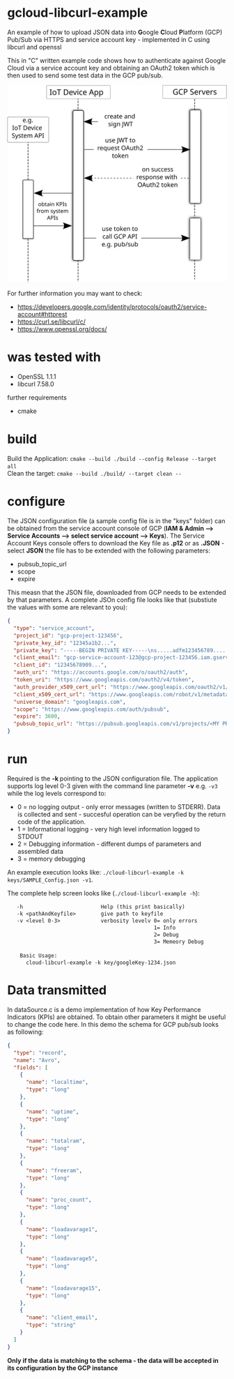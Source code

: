 # gcloud-libcurl-example
An example of how to upload JSON data into **G**oogle **C**loud **P**latform (GCP) Pub/Sub via HTTPS and service account key - implemented in C using libcurl and openssl

This in "C" written example code shows how to authenticate against Google Cloud via a service account key and obtaining an OAuth2 token which is then used to send some test data in the GCP pub/sub.

![GCP authentication and communication flow](doc/GCP-Communication-Flow.svg)

For further information you may want to check:
* https://developers.google.com/identity/protocols/oauth2/service-account#httprest
* https://curl.se/libcurl/c/
* https://www.openssl.org/docs/

# was tested with

* OpenSSL 1.1.1
* libcurl 7.58.0

further requirements

* cmake

# build
Build the Application: ```cmake --build ./build --config Release --target all```  
Clean the target: ```cmake --build ./build/ --target clean --```  

# configure
The JSON configuration file (a sample config file is in the "keys" folder) can be obtained from the service account console of GCP (**IAM & Admin --> Service Accounts  --> select service account --> Keys**).
The Service Account Keys console offers to download the Key file as **.p12** or as **.JSON** - select **JSON** the file has to be extended with the following parameters:

* pubsub_topic_url
* scope
* expire

This measn that the JSON file, downloaded from GCP needs to be extended by that parameters. A complete JSOn config file looks like that (substiute the values with some are relevant to you):

```json
{
  "type": "service_account",
  "project_id": "gcp-project-123456",
  "private_key_id": "12345a1b2...",
  "private_key": "-----BEGIN PRIVATE KEY-----\ns.....adfm123456789......\n-----END PRIVATE KEY-----\n",
  "client_email": "gcp-service-account-123@gcp-project-123456.iam.gserviceaccount.com",
  "client_id": "12345678909...",
  "auth_uri": "https://accounts.google.com/o/oauth2/auth",
  "token_uri": "https://www.googleapis.com/oauth2/v4/token",
  "auth_provider_x509_cert_url": "https://www.googleapis.com/oauth2/v1/certs",
  "client_x509_cert_url": "https://www.googleapis.com/robot/v1/metadata/x509/gcp-service-account-123%40gcp-project-123456.iam.gserviceaccount.com",
  "universe_domain": "googleapis.com",
  "scope": "https://www.googleapis.com/auth/pubsub",
  "expire": 3600,
  "pubsub_topic_url": "https://pubsub.googleapis.com/v1/projects/<MY PROJECT>/topics/<MY TOPIC>:publish"
}

```


# run
Required is the **-k <config file including absolute or relative path>**  pointing to the JSON configuration file.
The application supports log level 0-3 given with the command line parameter **-v** e.g. ```-v3``` while the log levels correspond to:
* 0 = no logging output - only error messages (written to STDERR). Data is collected and sent - succesful operation can be veryfied by the return code of the application.
* 1 = Informational logging - very high level information logged to STDOUT
* 2 = Debugging information - different dumps of parameters and assembled data
* 3 = memory debugging

An example execution looks like: ```./cloud-libcurl-example -k keys/SAMPLE_Config.json -v1```.

The complete help screen looks like (```./cloud-libcurl-example -h```):
```
   -h                         Help (this print basically)
   -k <pathAndKeyfile>        give path to keyfile
   -v <level 0-3>             verbosity levelv 0= only errors
                                               1= Info       
                                               2= Debug      
                                               3= Memeory Debug
   
    Basic Usage:
      cloud-libcurl-example -k key/googleKey-1234.json
```

# Data transmitted 
In dataSource.c is a demo implementation of how Key Performance Indicators (KPIs) are obtained. To obtain other parameters it might be useful to change the code here.
In this demo the schema for GCP pub/sub looks as following:

```json
{
  "type": "record",
  "name": "Avro",
  "fields": [
    {
      "name": "localtime",
      "type": "long"
    },
    {
      "name": "uptime",
      "type": "long"
    },
    {
      "name": "totalram",
      "type": "long"
    },
    {
      "name": "freeram",
      "type": "long"
    },
    {
      "name": "proc_count",
      "type": "long"
    },
    {
      "name": "loadavarage1",
      "type": "long"
    },
    {
      "name": "loadavarage5",
      "type": "long"
    },
    {
      "name": "loadavarage15",
      "type": "long"
    },
    {
      "name": "client_email",
      "type": "string"
    }
  ]
}
```
**Only if the data is matching to the schema - the data will be accepted in its configuration by the GCP instance**
